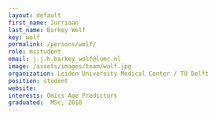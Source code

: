 ```yaml
---
layout: default
first_name: Jurriaan
last_name: Barkey Wolf
key: wolf
permalink: /persons/wolf/
role: msstudent
email: j.j.h.barkey_wolf@lumc.nl
image: /assets/images/team/wolf.jpg
organization: Leiden University Medical Center / TU Delft
position: student
website:
interests: Omics Age Predictors
graduated:  MSc, 2018
---
```

